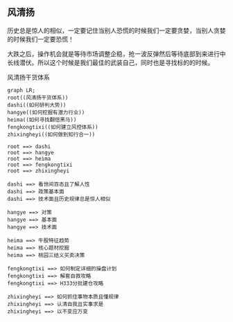 ## 风清扬

历史总是惊人的相似，一定要记住当别人恐慌的时候我们一定要贪婪，当别人贪婪的时候我们一定要恐慌！

大跌之后，操作机会就是等待市场调整企稳，抢一波反弹然后等待底部到来进行中长线潜伏。所以这个时候是我们最佳的武装自己，同时也是寻找标的的时候。

风清扬干货体系

```mermaid
graph LR;
root((风清扬干货体系))
dashi((如何研判大势))
hangye((如何挖掘有潜力行业))
heima((如何寻找翻倍黑马))
fengkongtixi((如何建立风控体系))
zhixingheyi((如何做到知行合一))

root ==> dashi
root ==> hangye
root ==> heima
root ==> fengkongtixi
root ==> zhixingheyi

dashi ==> 看世间百态且了解人性
dashi ==> 政策基本面
dashi ==> 技术面且历史规律总是惊人相似

hangye ==> 对策
hangye ==> 基本面
hangye ==> 技术面

heima ==> 牛股特征趋势
heima ==> 核心题材挖掘
heima ==> 桃园三结义买卖决策

fengkongtixi ==> 如何制定详细的操盘计划
fengkongtixi ==> 解套自救攻略
fengkongtixi ==> H333分批建仓攻略

zhixingheyi ==> 如何抓住事物本质且懂规律
zhixingheyi ==> 认清自我且实事求是
zhixingheyi ==> 以不变应万变
```


